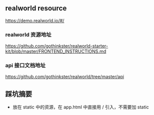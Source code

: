 ## realworld resource
https://demo.realworld.io/#/

### realworld 资源地址
https://github.com/gothinkster/realworld-starter-kit/blob/master/FRONTEND_INSTRUCTIONS.md

### api 接口文档地址
https://github.com/gothinkster/realworld/tree/master/api



## 踩坑摘要
- 放在 static 中的资源，在 app.html 中直接用 / 引入，不需要加 static